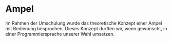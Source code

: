 # Ampel

Im Rahmen der Umschulung wurde das theoretische Konzept einer Ampel mit Bedienung besprochen. Dieses Konzept durften wir, wenn gewünscht, in einer Programmiersprache unserer Wahl umsetzen.
